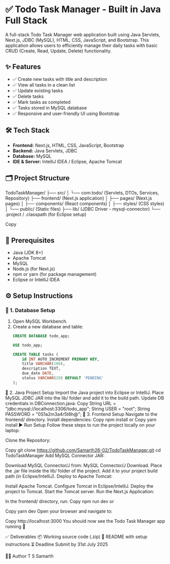 # ✅ Todo Task Manager - Built in Java Full Stack

A full-stack Todo Task Manager web application built using Java Servlets, Next.js, JDBC (MySQL), HTML, CSS, JavaScript, and Bootstrap. This application allows users to efficiently manage their daily tasks with basic CRUD (Create, Read, Update, Delete) functionality.

## ✨ Features
- ✅ Create new tasks with title and description
- ✅ View all tasks in a clean list
- ✅ Update existing tasks
- ✅ Delete tasks
- ✅ Mark tasks as completed
- ✅ Tasks stored in MySQL database
- ✅ Responsive and user-friendly UI using Bootstrap

## 🛠 Tech Stack
- **Frontend:** Next.js, HTML, CSS, JavaScript, Bootstrap
- **Backend:** Java Servlets, JDBC
- **Database:** MySQL
- **IDE & Server:** IntelliJ IDEA / Eclipse, Apache Tomcat

## 🗂 Project Structure
TodoTaskManager/
├── src/
│   └── com.todo/ (Servlets, DTOs, Services, Repository)
├── frontend/ (Next.js application)
│   ├── pages/ (Next.js pages)
│   ├── components/ (React components)
│   ├── styles/ (CSS styles)
│   └── public/ (Static files)
├── lib/ (JDBC Driver - mysql-connector)
└── .project / .classpath (for Eclipse setup)

Copy

## 🧰 Prerequisites
- Java (JDK 8+)
- Apache Tomcat
- MySQL
- Node.js (for Next.js)
- npm or yarn (for package management)
- Eclipse or IntelliJ IDEA

## ⚙️ Setup Instructions

### 🔧 1. Database Setup
1. Open MySQL Workbench.
2. Create a new database and table:
   ```sql
   CREATE DATABASE todo_app;

   USE todo_app;

   CREATE TABLE tasks (
       id INT AUTO_INCREMENT PRIMARY KEY,
       title VARCHAR(100),
       description TEXT,
       due_date DATE,
       status VARCHAR(20) DEFAULT 'PENDING'
   );
🔧 2. Java Project Setup
Import the Java project into Eclipse or IntelliJ.
Place MySQL JDBC JAR into the lib/ folder and add it to the build path.
Update DB credentials in DBConnection.java:
Copy
String URL = "jdbc:mysql://localhost:3306/todo_app";
String USER = "root";
String PASSWORD = "0S1a2m3a4r5t6h@";
🔧 3. Frontend Setup
Navigate to the frontend/ directory.
Install dependencies:
Copy
npm install
or
Copy
yarn install
▶️ Run Setup
Follow these steps to run the project locally on your laptop:

Clone the Repository:

Copy
git clone https://github.com/Samarth26-02/TodoTaskManager.git
cd TodoTaskManager
Add MySQL Connector JAR:

Download MySQL Connector/J from: MySQL Connector/J Download.
Place the .jar file inside the lib/ folder of the project.
Add it to your project build path (in Eclipse/IntelliJ).
Deploy to Apache Tomcat:

Install Apache Tomcat.
Configure Tomcat in Eclipse/IntelliJ.
Deploy the project to Tomcat.
Start the Tomcat server.
Run the Next.js Application:

In the frontend/ directory, run:
Copy
npm run dev
or

Copy
yarn dev
Open your browser and navigate to:

Copy
http://localhost:3000
You should now see the Todo Task Manager app running 🎉

✅ Deliverables
📦 Working source code (.zip)
📘 README with setup instructions
⏳ Deadline
Submit by 31st July 2025

👨‍💻 Author
T S Samarth